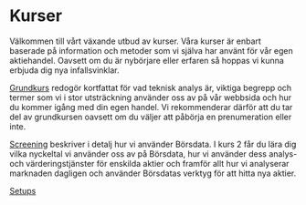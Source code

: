 # Kurser

Välkommen till vårt växande utbud av kurser. Våra kurser är enbart baserade på information och metoder som vi själva har använt för vår egen aktiehandel. Oavsett om du är nybörjare eller erfaren så hoppas vi kunna erbjuda dig nya infallsvinklar.

[Grundkurs](/kurser/introduktion) redogör kortfattat för vad teknisk analys är, viktiga begrepp och termer som vi i stor utsträckning använder oss av på vår webbsida och hur du kommer igång med din egen handel. Vi rekommenderar därför att du tar del av grundkursen oavsett om du väljer att påbörja en prenumeration eller inte.

[Screening](/kurser/screening) beskriver i detalj hur vi använder Börsdata. I kurs 2 får du lära dig vilka nyckeltal vi använder oss av på Börsdata, hur vi använder dess analys- och värderingstjänster för enskilda aktier och framför allt hur vi analyserar marknaden dagligen och använder Börsdatas verktyg för att hitta nya aktier.

[Setups](/kurser/setups)
